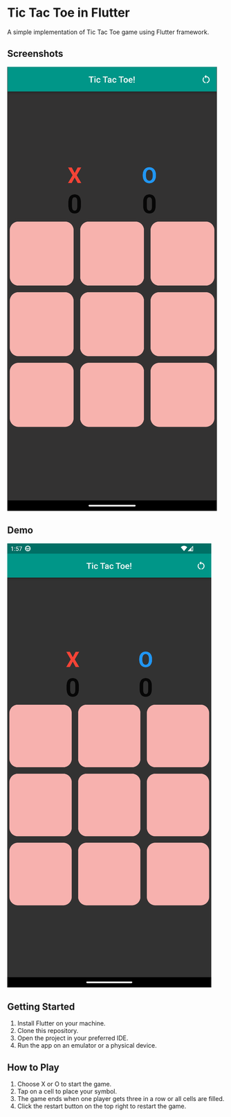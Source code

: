 # Tic Tac Toe in Flutter

A simple implementation of Tic Tac Toe game using Flutter framework.

## Screenshots

![Screenshot 1](lib/assets/GameScreen.png)

## Demo

![Demo](lib/assets/GamePlayGif.gif)

## Getting Started

1. Install Flutter on your machine.
2. Clone this repository.
3. Open the project in your preferred IDE.
4. Run the app on an emulator or a physical device.

## How to Play

1. Choose X or O to start the game.
2. Tap on a cell to place your symbol.
3. The game ends when one player gets three in a row or all cells are filled.
4. Click the restart button on the top right to restart the game.
